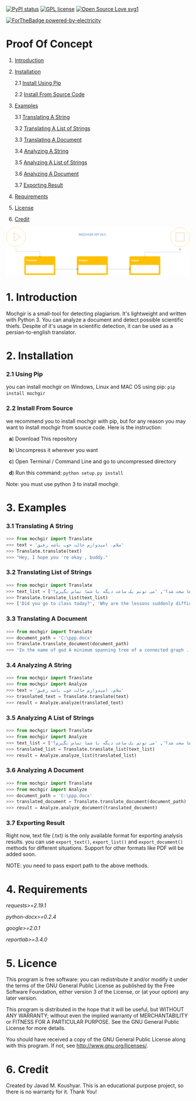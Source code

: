 [![PyPI status](https://img.shields.io/pypi/status/ansicolortags.svg)](https://pypi.python.org/pypi/ansicolortags/)
[![GPL license](https://img.shields.io/badge/License-GPL-blue.svg)](http://perso.crans.org/besson/LICENSE.html)
[![Open Source Love svg1](https://badges.frapsoft.com/os/v1/open-source.svg?v=103)](https://github.com/ellerbrock/open-source-badges/)

[![ForTheBadge powered-by-electricity](http://ForTheBadge.com/images/badges/powered-by-electricity.svg)](http://ForTheBadge.com)

# Proof Of Concept
1. [Introduction](https://github.com/javadmokhtari/mochgir/blob/master/README.md#1-introduction)
2. [Installation](https://github.com/javadmokhtari/mochgir#2-installation)

    2.1 [Install Using Pip](https://github.com/javadmokhtari/mochgir#21-using-pip)
    
    2.2 [Install From Source Code](https://github.com/javadmokhtari/mochgir#22-install-from-source)
    
3. [Examples](https://github.com/javadmokhtari/mochgir#3-examples)

    3.1 [Translating A String](https://github.com/javadmokhtari/mochgir#31-translating-a-string)
    
    3.2 [Translating A List of Strings](https://github.com/javadmokhtari/mochgir#32-translating-list-of-strings)
    
    3.3 [Translating A Document](https://github.com/javadmokhtari/mochgir#33-translating-a-document)
    
    3.4 [Analyzing A String](https://github.com/javadmokhtari/mochgir#34-analyzing-a-string)
    
    3.5 [Analyzing A List of Strings](https://github.com/javadmokhtari/mochgir#35-analyzing-a-list-of-strings)
    
    3.6 [Analyzing A Document](https://github.com/javadmokhtari/mochgir#36-analyzing-a-document)
    
    3.7 [Exporting Result](https://github.com/javadmokhtari/mochgir/blob/master/README.md#37-exporting-result)
    
4. [Requirements](https://github.com/javadmokhtari/mochgir#4-requirements)
5. [License](https://github.com/javadmokhtari/mochgir#5-licence)
5. [Credit](https://github.com/javadmokhtari/mochgir#6-credit)

![Image of Yaktocat](https://github.com/javadmokhtari/mochgir/blob/master/workflow.png)

# 1. Introduction
Mochgir is a small-tool for detecting plagiarism. It's lightweight and written with Python 3. You can analyze a document and detect possible scientific thiefs. Despite of it's usage in scientific detection, it can be used as a persian-to-english translator.

# 2. Installation
   ### 2.1 Using Pip
   you can install mochgir on Windows, Linux and MAC OS using pip:
   `pip install mochgir`
   ### 2.2 Install From Source
   we recommend you to install mochgir with pip, but for any reason you may want to install mochgir from source code. Here is the instruction:
   
   &nbsp;&nbsp;**a**) Download This repository
   
   &nbsp;&nbsp;**b**) Uncompress it wherever you want
   
   &nbsp;&nbsp;**c**) Open Terminal / Command Line and go to uncompressed directory
   
   &nbsp;&nbsp;**d**) Run this command: `python setup.py install`
   
   Note: you must use python 3 to install mochgir.
   
# 3. Examples
   ### 3.1 Translating A String
   ```python
>>> from mochgir import Translate
>>> text = 'سلام، امیدوارم حالت خوب باشه رفیق'
>>> Translate.translate(text)
>>> "Hey, I hope you 're okay , buddy."
```
   ### 3.2 Translating List of Strings
   ```python
>>> from mochgir import Translate
>>> text_list = ['امروز کلاس رفتی؟', 'چرا یهو درس ها سخت شد؟', 'می تونم یک ساعت دیگه با شما تماس بگیرم؟']
>>> Translate.translate_list(text_list)
>>> ['Did you go to class today?', 'Why are the lessons suddenly difficult?', 'Can I call you in an hour?']
```

   ### 3.3 Translating A Document
   ```python
>>> from mochgir import Translate
>>> document_path = 'C:\ppp.docx'
>>> Translate.translate_document(document_path)
>>> 'In the name of god A minimum spanning tree of a connected graph ....'
```

   ### 3.4 Analyzing A String
   ```python
>>> from mochgir import Translate
>>> from mochgir import Analyze
>>> text = 'سلام، امیدوارم حالت خوب باشه رفیق'
>>> trasnlated_text = Translate.translate(text)
>>> result = Analyze.analyze(translated_text)
```

   ### 3.5 Analyzing A List of Strings
   ```python
>>> from mochgir import Translate
>>> from mochgir import Analyze
>>> text_list = ['امروز کلاس رفتی؟', 'چرا یهو درس ها سخت شد؟', 'می تونم یک ساعت دیگه با شما تماس بگیرم؟']
>>> translated_list = Translate.translate_list(text_list)
>>> result = Analyze.analyze_list(translated_list)
```

   ### 3.6 Analyzing A Document
   ```python
>>> from mochgir import Translate
>>> from mochgir import Analyze
>>> document_path = 'C:\ppp.docx'
>>> translated_document = Translate.translate_document(document_path)
>>> result = Analyze.analyze_document(translated_document)
```

   ### 3.7 Exporting Result
   Right now, text file (.txt) is the only available format for exporting analysis results. you can use `export_text()`, `export_list()` and `export_document()` methods for different situations. Support for other formats like PDF will be added soon.
   
   NOTE: you need to pass export path to the above methods.
# 4. Requirements
*requests>=2.19.1*

*python-docx>=0.2.4*

*google>=2.0.1*

*reportlab>=3.4.0*

# 5. Licence
This program is free software: you can redistribute it and/or modify
it under the terms of the GNU General Public License as published by
the Free Software Foundation, either version 3 of the License, or
(at your option) any later version.

This program is distributed in the hope that it will be useful,
but WITHOUT ANY WARRANTY; without even the implied warranty of
MERCHANTABILITY or FITNESS FOR A PARTICULAR PURPOSE.  See the
GNU General Public License for more details.

You should have received a copy of the GNU General Public License
along with this program.  If not, see <http://www.gnu.org/licenses/>.

# 6. Credit
Created by Javad M. Koushyar. This is an educational purpose project, so there is no warranty for it. Thank You!
